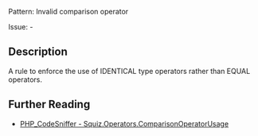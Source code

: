 Pattern: Invalid comparison operator

Issue: -

## Description

A rule to enforce the use of IDENTICAL type operators rather than EQUAL operators.

## Further Reading

* [PHP_CodeSniffer - Squiz.Operators.ComparisonOperatorUsage](https://github.com/PHPCSStandards/PHP_CodeSniffer/blob/master/src/Standards/Squiz/Sniffs/Operators/ComparisonOperatorUsageSniff.php)
